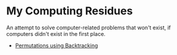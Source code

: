 My Computing Residues
=====================

<div class="text-left">An attempt to solve computer-related problems that won't exist, if computers
didn't exist in the first place.</div>

- [Permutations using Backtracking](permutations)

